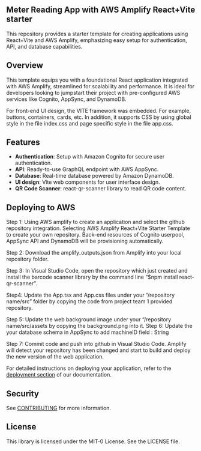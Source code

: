 ## Meter Reading App with AWS Amplify React+Vite starter

This repository provides a starter template for creating applications using React+Vite and AWS Amplify, emphasizing easy setup for authentication, API, and database capabilities.

## Overview

This template equips you with a foundational React application integrated with AWS Amplify, streamlined for scalability and performance. It is ideal for developers looking to jumpstart their project with pre-configured AWS services like Cognito, AppSync, and DynamoDB.

For front-end UI design, the VITE framework was embedded. For example, buttons, containers, cards, etc. In addition, it supports CSS by using global style in the file index.css and page specific style in the file app.css.

## Features

- **Authentication**: Setup with Amazon Cognito for secure user authentication.
- **API**: Ready-to-use GraphQL endpoint with AWS AppSync.
- **Database**: Real-time database powered by Amazon DynamoDB.
- **UI design**: Vite web components for user interface design. 
- **QR Code Scanner**: react-qr-scanner library to read QR code content.
  
## Deploying to AWS
Step 1: Using AWS amplify to create an application and select the github repository integration. Selecting AWS Amplify React+Vite Starter Template to create your own repository.  Back-end resources of Cognito userpool, AppSync API and DynamoDB will be provisioning automatically. 

Step 2: Download the amplify_outputs.json from Amplify into your local repository folder.   

Step 3: In Visual Studio Code, open the repository which just created and install the barcode scanner library by the command line “$npm install react-qr-scanner”. 

Step4: Update the App.tsx and App.css files under your “/repository name/src” folder by copying the code from project team 1 provided repository.   

Step 5: Update the web background image under your “/repository name/src/assets by copying the background.png into it.
Step 6: Update the your database schema in AppSync to add machineID field : String

Step 7: Commit code and push into github in Visual Studio Code. Amplify will detect your repository has been changed and start to build and deploy the new version of the web application.   

For detailed instructions on deploying your application, refer to the [deployment section](https://docs.amplify.aws/react/start/quickstart/#deploy-a-fullstack-app-to-aws) of our documentation.

## Security

See [CONTRIBUTING](CONTRIBUTING.md#security-issue-notifications) for more information.

## License

This library is licensed under the MIT-0 License. See the LICENSE file.
